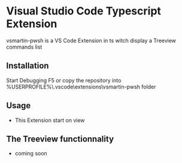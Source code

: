 # Visual Studio Code Typescript Extension

vsmartin-pwsh is a VS Code Extension in ts witch display a Treeview commands list

## Installation

Start Debugging F5 or copy the repository into %USERPROFILE%\\.vscode\extensions\vsmartin-pwsh folder

## Usage

- This Extension start on view

## The Treeview functionnality

- coming soon

